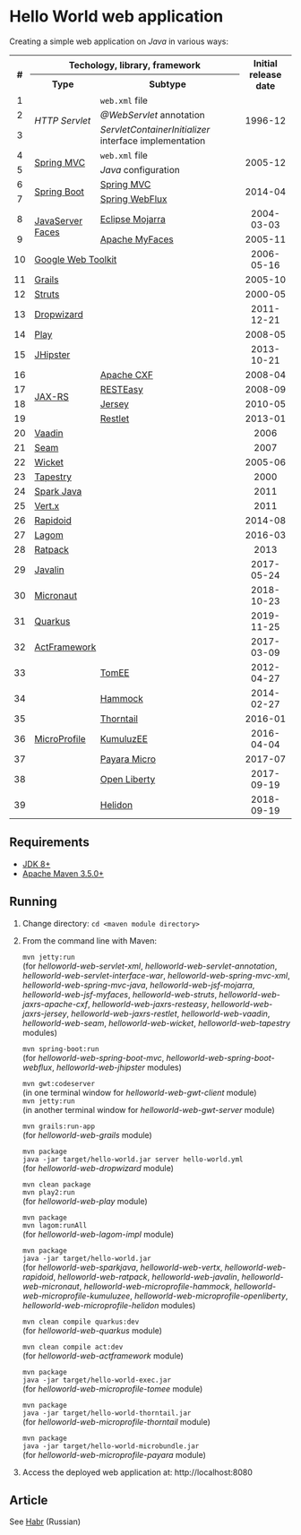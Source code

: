 # Hello World web application

Creating a simple web application on *Java* in various ways:

<table>
    <tr>
        <th rowspan="2">#</th>
        <th colspan="2">Techology, library, framework</th>
        <th rowspan="2">Initial release date</th>
    </tr>
    <tr>
        <th>Type</th>
        <th>Subtype</th>
    </tr>
    <tr>
        <td align="center">1</td>
        <td rowspan="3"><i>HTTP Servlet</i></td>
        <td><code>web.xml</code> file</td>
        <td rowspan="3" align="center">1996-12</td>
    </tr>
    <tr>
        <td align="center">2</td>
        <td><i>@WebServlet</i> annotation</td>
    </tr>
    <tr>
        <td align="center">3</td>
        <td><i>ServletContainerInitializer</i> interface implementation</td>
    </tr>
    <tr>
        <td align="center">4</td>
        <td rowspan="2"><a href="https://spring.io/projects/spring-framework">Spring MVC</a></td>
        <td><code>web.xml</code> file</td>
        <td rowspan="2" align="center">2005-12</td>
    </tr>
    <tr>
        <td align="center">5</td>
        <td><i>Java</i> configuration</td>
    </tr>
    <tr>
        <td align="center">6</td>
        <td rowspan="2"><a href="https://spring.io/projects/spring-boot">Spring Boot</a></td>
        <td><a href="https://spring.io/projects/spring-framework">Spring MVC</a></td>
        <td rowspan="2" align="center">2014-04</td>
    </tr>
    <tr>
        <td align="center">7</td>
        <td><a href="https://spring.io/projects/spring-framework">Spring WebFlux</a></td>
    </tr>
    <tr>
        <td align="center">8</td>
        <td rowspan="2"><a href="https://javaee.github.io/javaserverfaces-spec">JavaServer Faces</a></td>
        <td><a href="https://projects.eclipse.org/projects/ee4j.mojarra">Eclipse Mojarra</a></td>
        <td align="center">2004-03-03</td>
    </tr>
    <tr>
        <td align="center">9</td>
        <td><a href="http://myfaces.apache.org">Apache MyFaces</a></td>
        <td align="center">2005-11</td>
    </tr>
    <tr>
        <td align="center">10</td>
        <td colspan="2"><a href="http://www.gwtproject.org">Google Web Toolkit</a></td>
        <td align="center">2006-05-16</td>
    </tr>
    <tr>
        <td align="center">11</td>
        <td colspan="2"><a href="https://grails.org">Grails</a></td>
        <td align="center">2005-10</td>
    </tr>
    <tr>
        <td align="center">12</td>
        <td colspan="2"><a href="https://struts.apache.org">Struts</a></td>
        <td align="center">2000-05</td>
    </tr>
    <tr>
        <td align="center">13</td>
        <td colspan="2"><a href="https://www.dropwizard.io">Dropwizard</a></td>
        <td align="center">2011-12-21</td>
    </tr>
    <tr>
        <td align="center">14</td>
        <td colspan="2"><a href="https://www.playframework.com">Play</a></td>
        <td align="center">2008-05</td>
    </tr>
    <tr>
        <td align="center">15</td>
        <td colspan="2"><a href="https://www.jhipster.tech">JHipster</a></td>
        <td align="center">2013-10-21</td>
    </tr>
    <tr>
        <td align="center">16</td>
        <td rowspan="4"><a href="https://jakarta.ee/specifications/restful-ws">JAX-RS</a></td>
        <td><a href="http://cxf.apache.org">Apache CXF</a></td>
        <td align="center">2008-04</td>
    </tr>
    <tr>
        <td align="center">17</td>
        <td><a href="https://resteasy.github.io">RESTEasy</a></td>
        <td align="center">2008-09</td>
    </tr>
    <tr>
        <td align="center">18</td>
        <td><a href="https://jersey.github.io">Jersey</a></td>
        <td align="center">2010-05</td>
    </tr>
    <tr>
        <td align="center">19</td>
        <td><a href="https://restlet.com">Restlet</a></td>
        <td align="center">2013-01</td>
    </tr>
    <tr>
        <td align="center">20</td>
        <td colspan="2"><a href="https://vaadin.com">Vaadin</a></td>
        <td align="center">2006</td>
    </tr>
    <tr>
        <td align="center">21</td>
        <td colspan="2"><a href="http://seamframework.org">Seam</a></td>
        <td align="center">2007</td>
    </tr>
    <tr>
        <td align="center">22</td>
        <td colspan="2"><a href="https://wicket.apache.org">Wicket</a></td>
        <td align="center">2005-06</td>
    </tr>
    <tr>
        <td align="center">23</td>
        <td colspan="2"><a href="http://tapestry.apache.org">Tapestry</a></td>
        <td align="center">2000</td>
    </tr>
    <tr>
        <td align="center">24</td>
        <td colspan="2"><a href="http://sparkjava.com">Spark Java</a></td>
        <td align="center">2011</td>
    </tr>
    <tr>
        <td align="center">25</td>
        <td colspan="2"><a href="https://vertx.io">Vert.x</a></td>
        <td align="center">2011</td>
    </tr>
    <tr>
        <td align="center">26</td>
        <td colspan="2"><a href="https://www.rapidoid.org">Rapidoid</a></td>
        <td align="center">2014-08</td>
    </tr>
    <tr>
        <td align="center">27</td>
        <td colspan="2"><a href="https://www.lagomframework.com">Lagom</a></td>
        <td align="center">2016-03</td>
    </tr>
    <tr>
        <td align="center">28</td>
        <td colspan="2"><a href="https://ratpack.io">Ratpack</a></td>
        <td align="center">2013</td>
    </tr>
    <tr>
        <td align="center">29</td>
        <td colspan="2"><a href="https://javalin.io">Javalin</a></td>
        <td align="center">2017-05-24</td>
    </tr>
    <tr>
        <td align="center">30</td>
        <td colspan="2"><a href="https://micronaut.io">Micronaut</a></td>
        <td align="center">2018-10-23</td>
    </tr>
    <tr>
        <td align="center">31</td>
        <td colspan="2"><a href="https://quarkus.io">Quarkus</a></td>
        <td align="center">2019-11-25</td>
    </tr>
    <tr>
        <td align="center">32</td>
        <td colspan="2"><a href="http://actframework.org">ActFramework</a></td>
        <td align="center">2017-03-09</td>
    </tr>
    <tr>
        <td align="center">33</td>
        <td rowspan="7"><a href="https://microprofile.io">MicroProfile</a></td>
        <td><a href="http://tomee.apache.org">TomEE</a></td>
        <td align="center">2012-04-27</td>
    </tr>
    <tr>
        <td align="center">34</td>
        <td><a href="https://hammock-project.github.io">Hammock</a></td>
        <td align="center">2014-02-27</td>
    </tr>
    <tr>
        <td align="center">35</td>
        <td><a href="https://thorntail.io">Thorntail</a></td>
        <td align="center">2016-01</td>
    </tr>
    <tr>
        <td align="center">36</td>
        <td><a href="https://ee.kumuluz.com">KumuluzEE</a></td>
        <td align="center">2016-04-04</td>
    </tr>
    <tr>
        <td align="center">37</td>
        <td><a href="https://www.payara.fish/payara_micro">Payara Micro</a></td>
        <td align="center">2017-07</td>
    </tr>
    <tr>
        <td align="center">38</td>
        <td><a href="https://openliberty.io">Open Liberty</a></td>
        <td align="center">2017-09-19</td>
    </tr>
    <tr>
        <td align="center">39</td>
        <td><a href="https://helidon.io">Helidon</a></td>
        <td align="center">2018-09-19</td>
    </tr>
</table>

## Requirements

* [JDK 8+](https://www.oracle.com/technetwork/java/javase/downloads/index.html)
* [Apache Maven 3.5.0+](https://maven.apache.org/download.cgi)

## Running

1. Change directory:
    `cd <maven module directory>`

1. From the command line with Maven:

    `mvn jetty:run`  
    (for *helloworld-web-servlet-xml*, *helloworld-web-servlet-annotation*, *helloworld-web-servlet-interface-war*, *helloworld-web-spring-mvc-xml*, *helloworld-web-spring-mvc-java*, *helloworld-web-jsf-mojarra*, *helloworld-web-jsf-myfaces*, *helloworld-web-struts*, *helloworld-web-jaxrs-apache-cxf*, *helloworld-web-jaxrs-resteasy*, *helloworld-web-jaxrs-jersey*, *helloworld-web-jaxrs-restlet*, *helloworld-web-vaadin*, *helloworld-web-seam*, *helloworld-web-wicket*, *helloworld-web-tapestry* modules)

    `mvn spring-boot:run`  
    (for *helloworld-web-spring-boot-mvc*, *helloworld-web-spring-boot-webflux*, *helloworld-web-jhipster* modules)

    `mvn gwt:codeserver`  
    (in one terminal window for *helloworld-web-gwt-client* module)  
    `mvn jetty:run`  
    (in another terminal window for *helloworld-web-gwt-server* module)

    `mvn grails:run-app`  
    (for *helloworld-web-grails* module)
    
    `mvn package`  
    `java -jar target/hello-world.jar server hello-world.yml`  
    (for *helloworld-web-dropwizard* module)
    
    `mvn clean package`  
    `mvn play2:run`  
    (for *helloworld-web-play* module)
    
    `mvn package`  
    `mvn lagom:runAll`  
    (for *helloworld-web-lagom-impl* module)
    
    `mvn package`  
    `java -jar target/hello-world.jar`  
    (for *helloworld-web-sparkjava*, *helloworld-web-vertx*, *helloworld-web-rapidoid*, *helloworld-web-ratpack*, *helloworld-web-javalin*, *helloworld-web-micronaut*, *helloworld-web-microprofile-hammock*, *helloworld-web-microprofile-kumuluzee*, *helloworld-web-microprofile-openliberty*, *helloworld-web-microprofile-helidon* modules)
    
    `mvn clean compile quarkus:dev`  
    (for *helloworld-web-quarkus* module)
    
    `mvn clean compile act:dev`  
    (for *helloworld-web-actframework* module)
    
    `mvn package`  
    `java -jar target/hello-world-exec.jar`  
    (for *helloworld-web-microprofile-tomee* module)
    
    `mvn package`  
    `java -jar target/hello-world-thorntail.jar`  
    (for *helloworld-web-microprofile-thorntail* module)
    
    `mvn package`  
    `java -jar target/hello-world-microbundle.jar`  
    (for *helloworld-web-microprofile-payara* module)

1. Access the deployed web application at: http://localhost:8080

## Article

See [Habr](https://habr.com/ru/company/jugru/blog/453468/) (Russian)
